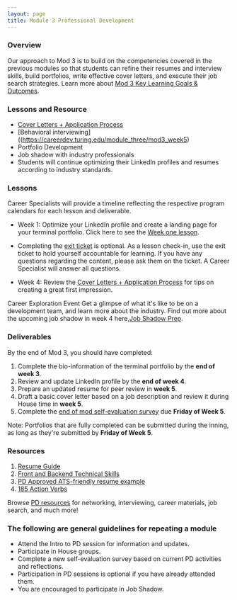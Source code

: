 ```yaml
---
layout: page
title: Module 3 Professional Development
---
```


### Overview
Our approach to Mod 3 is to build on the competencies covered in the previous modules so that students can refine their resumes and interview skills, build portfolios, write effective cover letters, and execute their job search strategies. Learn more about [Mod 3 Key Learning Goals & Outcomes](https://careerdev.turing.edu/module_three/mod3_learning_goals). 

### Lessons and Resource
* [Cover Letters + Application Process](https://careerdev.turing.edu/module_three/week_3_coverletter) 
* [Behavioral interviewing]((https://careerdev.turing.edu/module_three/mod3_week5)
* Portfolio Development
* Job shadow with industry professionals
* Students will continue  optimizing their LinkedIn profiles and resumes according to industry standards. 

### Lessons
Career Specialists will provide a timeline reflecting the respective program calendars for each lesson and deliverable. 

* Week 1: Optimize your LinkedIn profile and create a landing page for your terminal portfolio.  Click here to see the [Week one lesson](http://careerdev.turing.edu/module_three/mod3_week1). 
* Completing the [exit ticket](https://docs.google.com/forms/d/e/1FAIpQLSe76hN7AWta1X4Xch-xdhUbdhm3l-peKQTwqgp4L5EJy5E8og/viewform) is optional. As a lesson check-in, use the exit ticket to hold yourself accountable for learning.  If you have any questions regarding the content, please ask them on the ticket. A Career Specialist will answer all questions.

* Week 4: Review the [Cover Letters + Application Process](https://careerdev.turing.edu/module_three/week_3_coverletter) for tips on creating a great first impression. 
     
        
Career Exploration Event
Get a glimpse of what it's like to be on a development team, and learn more about the industry. Find out more about the upcoming job  shadow in week 4 here,[Job Shadow Prep](/module_three/job_shadow_overview).


### Deliverables

By the end of Mod 3, you should have completed:

1. Complete the bio-information of the terminal portfolio by the **end of week 3**.
2. Review and update LinkedIn profile by the  **end of week 4**.
3. Prepare an updated resume for peer review in **week 5**.
4. Draft a basic cover letter based on a job description and review it during House time in  **week 5**.
5. Complete the [end of mod self-evaluation survey](https://airtable.com/shrBZWvdZfHSeey57) due **Friday of Week 5**.

Note: Portfolios that are fully completed can be submitted during the inning, as long as they're submitted by **Friday of Week 5**.

### Resources 

1. [Resume Guide](https://docs.google.com/document/d/1ll53JV8Jt5eveSjdvklUUNQfuYCzHV15TcoOzzk1iDY/edit)
2. [Front and Backend Technical Skills](https://docs.google.com/document/d/1Q-ZSAlXadWmYK48UyO7W3O9zHFQxhnLAWh7wKVdV48o/edit#heading=h.qtpn4l7md817)   
3. [PD Approved ATS-friendly resume example](https://docs.google.com/document/d/1ylVW3d_uHjAwSGkK4WJlbJuU_22BPSK75dn2rRDnm-g/edit) 
4. [185 Action Verbs ](https://www.themuse.com/advice/185-powerful-verbs-that-will-make-your-resume-awesome) 

Browse [PD resources](ttps://careerdev.turing.edu/resources/) for networking, interviewing, career materials, job search, and much more! 

### The following are general guidelines for repeating a module
   * Attend the Intro to PD session for information and updates.
   * Participate in House groups.
   * Complete a new self-evaluation survey based on current PD activities and reflections.
   * Participation in PD sessions is optional if you have already attended them.
   * You are encouraged to participate in Job Shadow.
